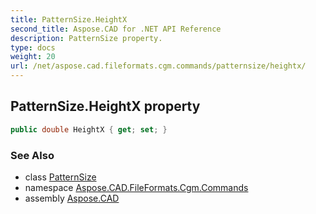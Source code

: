 ```yaml
---
title: PatternSize.HeightX
second_title: Aspose.CAD for .NET API Reference
description: PatternSize property. 
type: docs
weight: 20
url: /net/aspose.cad.fileformats.cgm.commands/patternsize/heightx/
---
```

## PatternSize.HeightX property

```csharp
public double HeightX { get; set; }
```

### See Also

* class [PatternSize](../)
* namespace [Aspose.CAD.FileFormats.Cgm.Commands](../../patternsize/)
* assembly [Aspose.CAD](../../../)


